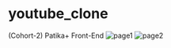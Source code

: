 # youtube_clone
(Cohort-2) Patika+ Front-End
![page1](https://github.com/gokayoncu/youtube_clone/assets/128924810/db1303bd-f99f-4116-9339-a47c28c2c8cf)
![page2](https://github.com/gokayoncu/youtube_clone/assets/128924810/a48a506b-ea32-4877-8ee9-bc73dc272595)
